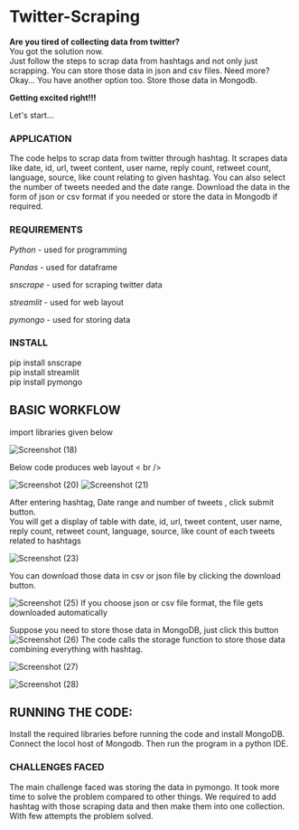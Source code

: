 # Twitter-Scraping
**Are you tired of collecting data from twitter?** <br />
You got the solution now. <br />
Just follow the steps to scrap data from hashtags and not only just scrapping. You can store those data in json and csv files. Need more? Okay... You have another option too. Store those data in Mongodb. 

**Getting excited right!!!**

Let's start...

### APPLICATION

The code helps to scrap data from twitter through hashtag. It scrapes data like date, id, url, tweet content, user name, reply count, retweet count, language, source, like count relating to given hashtag. You can also select the number of tweets needed and the date range. Download the data in the form of json or csv format if you needed or store the data in Mongodb if required.

### REQUIREMENTS

*Python* - used for programming

*Pandas* - used for dataframe

*snscrape* - used for scraping twitter data

*streamlit* - used for web layout

*pymongo* - used for storing data

### INSTALL

pip install snscrape <br />
pip install streamlit <br />
pip install pymongo <br />

## BASIC WORKFLOW
import libraries given below <br />

![Screenshot (18)](https://user-images.githubusercontent.com/108707363/197338512-fa9279d3-b663-4640-a141-8fe8b56dc568.png)

Below code produces web layout < br />

![Screenshot (20)](https://user-images.githubusercontent.com/108707363/197338704-c8ff09c9-c71b-4cc0-a225-1d70a48749fd.png)
![Screenshot (21)](https://user-images.githubusercontent.com/108707363/197338843-f5ff4a68-a952-4b48-9f50-a5958ee1065f.png)

After entering hashtag, Date range and number of tweets , click submit button. <br />
You will get a display of table with date, id, url, tweet content, user name, reply count, retweet count, language, source, like count of each tweets related to hashtags

![Screenshot (23)](https://user-images.githubusercontent.com/108707363/197339288-c805eab3-e0d0-42d1-9935-379773380b79.png)

You can download those data in csv or json file by clicking the download button.

![Screenshot (25)](https://user-images.githubusercontent.com/108707363/197339557-1d222347-99a7-4d2c-9deb-7f27d6f11001.png)
 If you choose json or csv file format, the file gets downloaded automatically

Suppose you need to store those data in MongoDB, just click this button <br />
![Screenshot (26)](https://user-images.githubusercontent.com/108707363/197339757-b5dc7d81-bc29-40ab-aab4-c828c6120d3f.png)
The code calls the storage function to store those data combining everything with hashtag.<br />

![Screenshot (27)](https://user-images.githubusercontent.com/108707363/197340014-1bce7f9f-eb15-42eb-b671-f6feff1feca0.png)

![Screenshot (28)](https://user-images.githubusercontent.com/108707363/197340075-0c9f1a87-5c19-4d6f-9037-8d9d6c868ab9.png)

## RUNNING THE CODE:
Install the required libraries before running the code and install MongoDB. Connect the locol host of Mongodb. Then run the program in a python IDE.

### CHALLENGES FACED

The main challenge faced was storing the data in pymongo. It took more time to solve the problem compared to other things. We required to add hashtag with those scraping data and then make them into one collection. With few attempts the problem solved.
